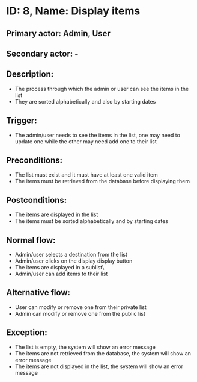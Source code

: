 # ID: 8, Name: Display items

## **Primary actor**: Admin, User

## **Secondary actor**: -

## **Description**:

- The process through which the admin or user can see the items in the list
- They are sorted alphabetically and also by starting dates

## Trigger:

- The admin/user needs to see the items in the list, one may need to update one while the other may need add one to their list

## Preconditions:

- The list must exist and it must have at least one valid item
- The items must be retrieved from the database before displaying them

## Postconditions:

- The items are displayed in the list
- The items must be sorted alphabetically and by starting dates

## Normal flow:

- Admin/user selects a destination from the list
- Admin/user clicks on the display display button
- The items are displayed in a sublist\
- Admin/user can add items to their list

## Alternative flow:

- User can modify or remove one from their private list
- Admin can modify or remove one from the public list

## Exception:

- The list is empty, the system will show an error message
- The items are not retrieved from the database, the system will show an error message
- The items are not displayed in the list, the system will show an error message
